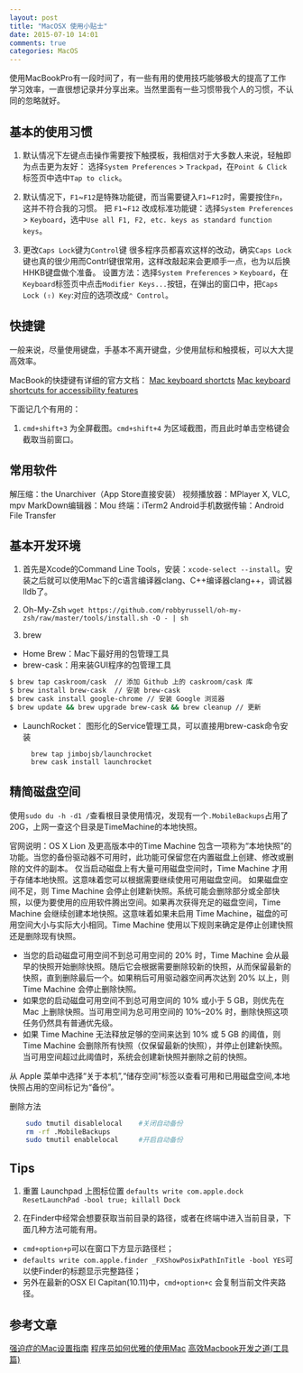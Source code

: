```yaml
---
layout: post
title: "MacOSX 使用小贴士"
date: 2015-07-10 14:01
comments: true
categories: MacOS 
---
```


使用MacBookPro有一段时间了，有一些有用的使用技巧能够极大的提高了工作学习效率，一直很想记录并分享出来。当然里面有一些习惯带我个人的习惯，不认同的忽略就好。

<!--more-->

## 基本的使用习惯
1. 默认情况下左键点击操作需要按下触摸板，我相信对于大多数人来说，轻触即为点击更为友好：
选择`System Preferences` > `Trackpad`，在`Point & Click`标签页中选中`Tap to click`。

2. 默认情况下，`F1`~`F12`是特殊功能键，而当需要键入`F1`~`F12`时，需要按住`Fn`，这并不符合我的习惯。
把 `F1`~`F12` 改成标准功能键：选择`System Preferences` > `Keyboard`，选中`Use all F1, F2, etc. keys as standard function keys`。

3. 更改`Caps Lock`键为`Control`键
很多程序员都喜欢这样的改动，确实`Caps Lock`键也真的很少用而Contrl键很常用，这样改敲起来会更顺手一点，也为以后换HHKB键盘做个准备。
设置方法：选择`System Preferences` > `Keyboard`，在`Keyboard`标签页中点击`Modifier Keys...`按钮，在弹出的窗口中，把`Caps Lock (⇪) Key`:对应的选项改成`⌃ Control`。



## 快捷键
一般来说，尽量使用键盘，手基本不离开键盘，少使用鼠标和触摸板，可以大大提高效率。

MacBook的快捷键有详细的官方文档：
[Mac keyboard shortcts](https://support.apple.com/kb/HT201236)
[Mac keyboard shortcuts for accessibility features](https://support.apple.com/kb/HT204434)

下面记几个有用的：

1. `cmd+shift+3` 为全屏截图。`cmd+shift+4` 为区域截图，而且此时单击空格键会截取当前窗口。



## 常用软件

解压缩：the Unarchiver（App Store直接安装）
视频播放器：MPlayer X, VLC, mpv
MarkDown编辑器：Mou
终端：iTerm2
Android手机数据传输：Android File Transfer

## 基本开发环境

1. 首先是Xcode的Command Line Tools，安装：`xcode-select --install`。安装之后就可以使用Mac下的c语言编译器clang、C++编译器clang++，调试器lldb了。

2. Oh-My-Zsh
    `wget https://github.com/robbyrussell/oh-my-zsh/raw/master/tools/install.sh -O - | sh`

3. brew

- Home Brew：Mac下最好用的包管理工具
- brew-cask：用来装GUI程序的包管理工具
```bash
$ brew tap caskroom/cask  // 添加 Github 上的 caskroom/cask 库
$ brew install brew-cask  // 安装 brew-cask
$ brew cask install google-chrome // 安装 Google 浏览器
$ brew update && brew upgrade brew-cask && brew cleanup // 更新
```
- LaunchRocket： 图形化的Service管理工具，可以直接用brew-cask命令安装

        brew tap jimbojsb/launchrocket
        brew cask install launchrocket


## 精简磁盘空间

使用`sudo du -h -d1 /`查看根目录使用情况，发现有一个`.MobileBackups`占用了20G，上网一查这个目录是TimeMachine的本地快照。

官网说明：OS X Lion 及更高版本中的Time Machine 包含一项称为“本地快照”的功能。当您的备份驱动器不可用时，此功能可保留您在内置磁盘上创建、修改或删除的文件的副本。
仅当启动磁盘上有大量可用磁盘空间时，Time Machine 才用于存储本地快照。这意味着您可以根据需要继续使用可用磁盘空间。
如果磁盘空间不足，则 Time Machine 会停止创建新快照。系统可能会删除部分或全部快照，以便为要使用的应用软件腾出空间。如果再次获得充足的磁盘空间，Time Machine 会继续创建本地快照。这意味着如果未启用 Time Machine，磁盘的可用空间大小与实际大小相同。Time Machine 使用以下规则来确定是停止创建快照还是删除现有快照。

* 当您的启动磁盘可用空间不到总可用空间的 20% 时，Time Machine 会从最早的快照开始删除快照。随后它会根据需要删除较新的快照，从而保留最新的快照，直到删除最后一个。如果稍后可用驱动器空间再次达到 20% 以上，则 Time Machine 会停止删除快照。
* 如果您的启动磁盘可用空间不到总可用空间的 10% 或小于 5 GB，则优先在 Mac 上删除快照。当可用空间为总可用空间的 10%–20% 时，删除快照这项任务仍然具有普通优先级。
* 如果 Time Machine 无法释放足够的空间来达到 10% 或 5 GB 的阈值，则 Time Machine 会删除所有快照（仅保留最新的快照），并停止创建新快照。当可用空间超过此阈值时，系统会创建新快照并删除之前的快照。

从 Apple 菜单中选择“关于本机”,“储存空间”标签以查看可用和已用磁盘空间,本地快照占用的空间标记为“备份”。

删除方法
```bash
    sudo tmutil disablelocal    #关闭自动备份
    rm -rf .MobileBackups
    sudo tmutil enablelocal     #开启自动备份
```

## Tips

1. 重置 Launchpad 上图标位置
`defaults write com.apple.dock ResetLaunchPad -bool true; killall Dock`

2. 在Finder中经常会想要获取当前目录的路径，或者在终端中进入当前目录，下面几种方法可能有用。

- `cmd+option+p`可以在窗口下方显示路径栏；
- `defaults write com.apple.finder _FXShowPosixPathInTitle -bool YES`可以使Finder的标题显示完整路径；
- 另外在最新的OSX EI Capitan(10.11)中，`cmd+option+c` 会复制当前文件夹路径。

## 参考文章

[强迫症的Mac设置指南](https://github.com/macdao/ocds-guide-to-setting-up-mac?hmsr=toutiao.io&utm_medium=toutiao.io&utm_source=toutiao.io)
[程序员如何优雅的使用Mac](http://www.zhihu.com/question/20873070)
[高效Macbook开发之道(工具篇)](http://wuchong.me/blog/2015/11/21/macbook-productive-tools/?hmsr=toutiao.io&utm_medium=toutiao.io&utm_source=toutiao.io)

